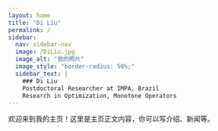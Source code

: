 ```yaml
---
layout: home
title: "Di Liu"
permalink: /
sidebar:
  nav: sidebar-nav
  image: /DiLiu.jpg
  image_alt: "我的照片"
  image_style: "border-radius: 50%;"
  sidebar_text: |
    ### Di Liu  
    Postdoctoral Researcher at IMPA, Brazil  
    Research in Optimization, Monotone Operators  
---
```


欢迎来到我的主页！这里是主页正文内容，你可以写介绍、新闻等。
